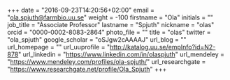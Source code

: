 +++
date = "2016-09-23T14:20:56+02:00"
email = "ola.spjuth@farmbio.uu.se"
weight = -100
firstname = "Ola"
initials = ""
job_title = "Associate Professor"
lastname = "Spjuth"
nickname = "olas"
orcid = "0000-0002-8083-2864"
photo_file = ""
title = "olas"
twitter = "ola_spjuth"
google_scholar = "oSJgw2cAAAAJ"
url_blog = ""
url_homepage = ""
url_uuprofile = "http://katalog.uu.se/empInfo?id=N2-878"
url_linkedin = "https://www.linkedin.com/in/olaspjuth"
url_mendeley = "https://www.mendeley.com/profiles/ola-spjuth/"
url_researchgate = "https://www.researchgate.net/profile/Ola_Spjuth"
+++

